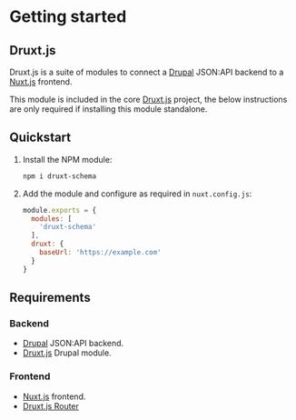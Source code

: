 # Getting started

## Druxt.js

Druxt.js is a suite of modules to connect a [Drupal](https://drupal.org) JSON:API backend to a [Nuxt.js](https://nuxtjs.org) frontend.

This module is included in the core [Druxt.js](http://druxtjs.org) project, the below instructions are only required if installing this module standalone.

## Quickstart

1. Install the NPM module:
    ```sh
    npm i druxt-schema
    ```

2. Add the module and configure as required in `nuxt.config.js`:
    ```js
    module.exports = {
      modules: [
        'druxt-schema'
      ],
      druxt: {
        baseUrl: 'https://example.com'
      }
    }
    ```

## Requirements

### Backend
- [Drupal](https://drupal.org) JSON:API backend.
- [Druxt.js](https://www.drupal.org/project/druxt) Drupal module.

### Frontend
- [Nuxt.js](https://nuxtjs.org) frontend.
- [Druxt.js Router](https://router.druxtjs.org)
